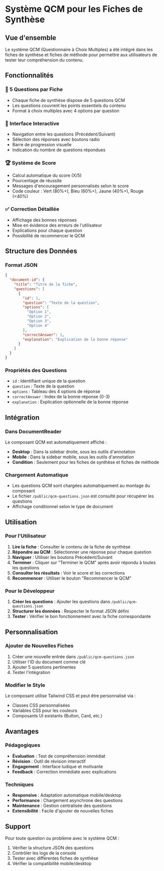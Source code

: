 # Système QCM pour les Fiches de Synthèse

## Vue d'ensemble

Le système QCM (Questionnaire à Choix Multiples) a été intégré dans les fiches de synthèse et fiches de méthode pour permettre aux utilisateurs de tester leur compréhension du contenu.

## Fonctionnalités

### 🎯 **5 Questions par Fiche**
- Chaque fiche de synthèse dispose de 5 questions QCM
- Les questions couvrent les points essentiels du contenu
- Format à choix multiples avec 4 options par question

### 📝 **Interface Interactive**
- Navigation entre les questions (Précédent/Suivant)
- Sélection des réponses avec boutons radio
- Barre de progression visuelle
- Indication du nombre de questions répondues

### 🏆 **Système de Score**
- Calcul automatique du score (X/5)
- Pourcentage de réussite
- Messages d'encouragement personnalisés selon le score
- Code couleur : Vert (80%+), Bleu (60%+), Jaune (40%+), Rouge (<40%)

### ✅ **Correction Détaillée**
- Affichage des bonnes réponses
- Mise en évidence des erreurs de l'utilisateur
- Explications pour chaque question
- Possibilité de recommencer le QCM

## Structure des Données

### Format JSON
```json
{
  "document-id": {
    "title": "Titre de la fiche",
    "questions": [
      {
        "id": 1,
        "question": "Texte de la question",
        "options": [
          "Option 1",
          "Option 2", 
          "Option 3",
          "Option 4"
        ],
        "correctAnswer": 1,
        "explanation": "Explication de la bonne réponse"
      }
    ]
  }
}
```

### Propriétés des Questions
- `id` : Identifiant unique de la question
- `question` : Texte de la question
- `options` : Tableau des 4 options de réponse
- `correctAnswer` : Index de la bonne réponse (0-3)
- `explanation` : Explication optionnelle de la bonne réponse

## Intégration

### Dans DocumentReader
Le composant QCM est automatiquement affiché :
- **Desktop** : Dans la sidebar droite, sous les outils d'annotation
- **Mobile** : Dans la sidebar mobile, sous les outils d'annotation
- **Condition** : Seulement pour les fiches de synthèse et fiches de méthode

### Chargement Automatique
- Les questions QCM sont chargées automatiquement au montage du composant
- Le fichier `/public/qcm-questions.json` est consulté pour récupérer les questions
- Affichage conditionnel selon le type de document

## Utilisation

### Pour l'Utilisateur
1. **Lire la fiche** : Consulter le contenu de la fiche de synthèse
2. **Répondre au QCM** : Sélectionner une réponse pour chaque question
3. **Naviguer** : Utiliser les boutons Précédent/Suivant
4. **Terminer** : Cliquer sur "Terminer le QCM" après avoir répondu à toutes les questions
5. **Consulter les résultats** : Voir le score et les corrections
6. **Recommencer** : Utiliser le bouton "Recommencer le QCM"

### Pour le Développeur
1. **Créer les questions** : Ajouter les questions dans `/public/qcm-questions.json`
2. **Structurer les données** : Respecter le format JSON défini
3. **Tester** : Vérifier le bon fonctionnement avec la fiche correspondante

## Personnalisation

### Ajouter de Nouvelles Fiches
1. Créer une nouvelle entrée dans `/public/qcm-questions.json`
2. Utiliser l'ID du document comme clé
3. Ajouter 5 questions pertinentes
4. Tester l'intégration

### Modifier le Style
Le composant utilise Tailwind CSS et peut être personnalisé via :
- Classes CSS personnalisées
- Variables CSS pour les couleurs
- Composants UI existants (Button, Card, etc.)

## Avantages

### Pédagogiques
- **Évaluation** : Test de compréhension immédiat
- **Révision** : Outil de révision interactif
- **Engagement** : Interface ludique et motivante
- **Feedback** : Correction immédiate avec explications

### Techniques
- **Responsive** : Adaptation automatique mobile/desktop
- **Performance** : Chargement asynchrone des questions
- **Maintenance** : Gestion centralisée des questions
- **Extensibilité** : Facile d'ajouter de nouvelles fiches

## Support

Pour toute question ou problème avec le système QCM :
1. Vérifier la structure JSON des questions
2. Contrôler les logs de la console
3. Tester avec différentes fiches de synthèse
4. Vérifier la compatibilité mobile/desktop








